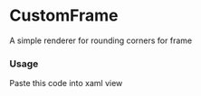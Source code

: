 # CustomFrame
A simple renderer for rounding corners for frame

### Usage
Paste this code into xaml view

<CustomFrame CornerRadius="100,0,15,30">
        
</CustomFrame>
